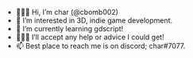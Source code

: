 - 🧑🏾‍🚀 Hi, I’m char (@cbomb002)
- 👀 I’m interested in 3D, indie game development.
- 🌱 I’m currently learning gdscript!
- 🙋🏾‍♂️ I’ll accept any help or advice I could get!
- 📫 Best place to reach me is on discord; char#7077.

<!---
cbomb002/cbomb002 is a ✨ special ✨ repository because its `README.md` (this file) appears on your GitHub profile.
You can click the Preview link to take a look at your changes.
--->
